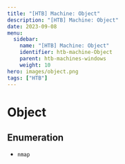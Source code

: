 ```yaml
---
title: "[HTB] Machine: Object"
description: "[HTB] Machine: Object"
date: 2023-09-08
menu:
  sidebar:
    name: "[HTB] Machine: Object"
    identifier: htb-machine-Object
    parent: htb-machines-windows
    weight: 10
hero: images/object.png
tags: ["HTB"]
---
```


# Object
## Enumeration
- `nmap`
